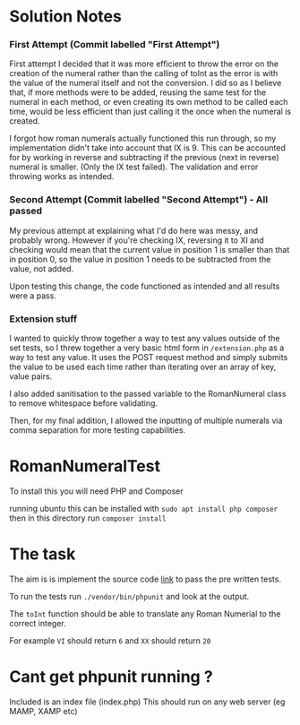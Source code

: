 # Solution Notes
### First Attempt (Commit labelled "First Attempt")

First attempt I decided that it was more efficient to throw the error on the creation of the numeral rather than the calling of toInt as the error is with the value of the numeral itself and not the conversion.
I did so as I believe that, if more methods were to be added, reusing the same test for the numeral in each method, or even creating its own method to be called each time, would be less efficient than just calling it the once when the numeral is created.

I forgot how roman numerals actually functioned this run through, so my implementation didn't take into account that IX is 9. This can be accounted for by working in reverse and subtracting if the previous (next in reverse) numeral is smaller. (Only the IX test failed).
The validation and error throwing works as intended.

### Second Attempt (Commit labelled "Second Attempt") - All passed

My previous attempt at explaining what I'd do here was messy, and probably wrong. However if you're checking IX, reversing it to XI and checking would mean that the current value in position 1 is smaller than that in position 0, so the value in position 1 needs to be subtracted from the value, not added.

Upon testing this change, the code functioned as intended and all results were a pass.

### Extension stuff

I wanted to quickly throw together a way to test any values outside of the set tests, so I threw together a very basic html form in `/extension.php` as a way to test any value. It uses the POST request method and simply submits the value to be used each time rather than iterating over an array of key, value pairs.

I also added sanitisation to the passed variable to the RomanNumeral class to remove whitespace before validating.

Then, for my final addition, I allowed the inputting of multiple numerals via comma separation for more testing capabilities.

# RomanNumeralTest

To install this you will need PHP and Composer

running ubuntu this can be installed with `sudo apt install php composer` then in this directory run `composer install`

# The task

The aim is is implement the source code [link](https://github.com/SykesCottages/RomanNumeralTest/blob/master/src/RomanNumeral.php) to pass the pre written tests.

To run the tests run `./vendor/bin/phpunit` and look at the output.

The `toInt` function should be able to translate any Roman Numerial to the correct integer.

For example `VI` should return `6` and `XX` should return `20`

# Cant get phpunit running ?

Included is an index file (index.php) This should run on any web server (eg MAMP, XAMP etc)